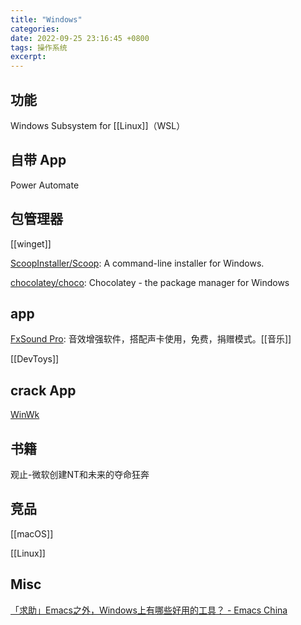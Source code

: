 ```yaml
---
title: "Windows"
categories: 
date: 2022-09-25 23:16:45 +0800
tags: 操作系统
excerpt: 
---
```





## 功能

Windows Subsystem for [[Linux]]（WSL）

## 自带 App

Power Automate




## 包管理器

[[winget]]

[ScoopInstaller/Scoop](https://github.com/ScoopInstaller/Scoop): A command-line installer for Windows.

[chocolatey/choco](https://github.com/chocolatey/choco): Chocolatey - the package manager for Windows



## app


[FxSound Pro](https://www.fxsound.com/): 音效增强软件，搭配声卡使用，免费，捐赠模式。[[音乐]]

[[DevToys]]

## crack App

[WinWk](https://winwk.com/)

## 书籍

观止-微软创建NT和未来的夺命狂奔


## 竞品

[[macOS]]

[[Linux]]


## Misc

[「求助」Emacs之外，Windows上有哪些好用的工具？ - Emacs China](https://emacs-china.org/t/emacs-windows/14488)



